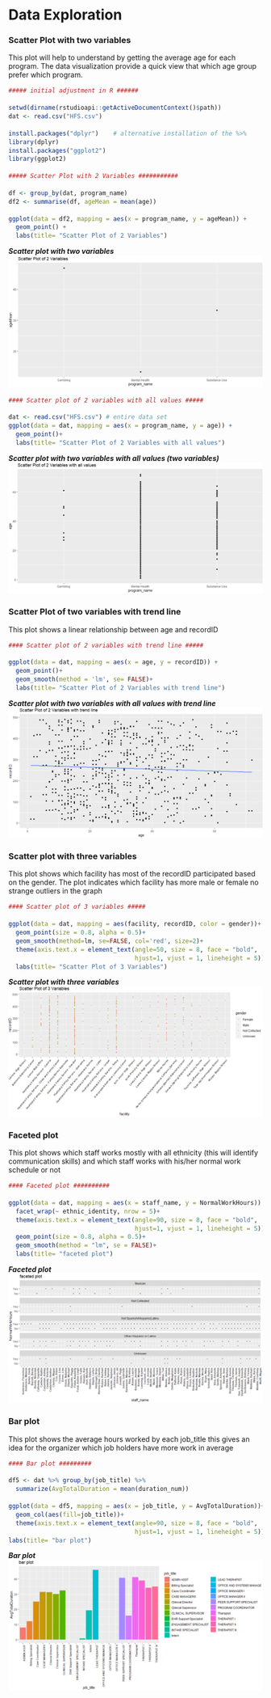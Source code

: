 # Data Exploration

### Scatter Plot with two variables
This plot will help to understand by getting the average age
for each program. The data visualization provide a quick view
that which age group prefer which program.

```R
##### initial adjustment in R ######

setwd(dirname(rstudioapi::getActiveDocumentContext()$path))
dat <- read.csv("HFS.csv")

install.packages("dplyr")    # alternative installation of the %>%
library(dplyr)
install.packages("ggplot2")
library(ggplot2)

##### Scatter Plot with 2 Variables ###########

df <- group_by(dat, program_name)
df2 <- summarise(df, ageMean = mean(age))  

ggplot(data = df2, mapping = aes(x = program_name, y = ageMean)) +
  geom_point() +
  labs(title= "Scatter Plot of 2 Variables")
```


**_Scatter plot with two variables_**
![Scatter plot with two variables](https://github.com/121107/Data/blob/master/Images/1.PNG)


```R
#### Scatter plot of 2 variables with all values #####

dat <- read.csv("HFS.csv") # entire data set
ggplot(data = dat, mapping = aes(x = program_name, y = age)) +
  geom_point()+
  labs(title= "Scatter Plot of 2 Variables with all values")
```

  **_Scatter plot with two variables with all values (two variables)_**
  ![Scatter plot with two variables](https://github.com/121107/Data/blob/master/Images/2.PNG)

### Scatter Plot of two variables with trend line
This plot shows a linear relationship between age and recordID

```R
#### Scatter plot of 2 variables with trend line #####

ggplot(data = dat, mapping = aes(x = age, y = recordID)) +
  geom_point()+
  geom_smooth(method = 'lm', se= FALSE)+
  labs(title= "Scatter Plot of 2 Variables with trend line")
```

**_Scatter plot with two variables with all values with trend line_**
![Scatter plot with two variables with trend line](https://github.com/121107/Data/blob/master/Images/3.PNG)

### Scatter plot with three variables
This plot shows which facility has most of the recordID participated based on the gender. The plot indicates which facility has more male or female no strange outliers in the graph

```R
#### Scatter plot of 3 variables #####

ggplot(data = dat, mapping = aes(facility, recordID, color = gender))+
  geom_point(size = 0.8, alpha = 0.5)+
  geom_smooth(method=lm, se=FALSE, col='red', size=2)+
  theme(axis.text.x = element_text(angle=50, size = 8, face = "bold",
                                   hjust=1, vjust = 1, lineheight = 5))+
  labs(title= "Scatter Plot of 3 Variables")
```

**_Scatter plot with three variables_**
![Scatter plot with three variables](https://github.com/121107/Data/blob/master/Images/4.PNG)


### Faceted plot   
This plot shows which staff works mostly with all ethnicity
(this will identify  communication skills) and which staff works with his/her normal work schedule or not

```R
#### Faceted plot ##########

ggplot(data = dat, mapping = aes(x = staff_name, y = NormalWorkHours)) +
  facet_wrap(~ ethnic_identity, nrow = 5)+
  theme(axis.text.x = element_text(angle=90, size = 8, face = "bold",
                                   hjust=1, vjust = 1, lineheight = 5))+
  geom_point(size = 0.8, alpha = 0.5)+
  geom_smooth(method = "lm", se = FALSE)+
  labs(title= "faceted plot")
```

**_Faceted plot_**
![Faceted plot](https://github.com/121107/Data/blob/master/Images/5.PNG)


### Bar plot
This plot shows the average hours worked by each job_title
this gives an idea for the organizer which job holders have more work in average

```R
#### Bar plot #########

df5 <- dat %>% group_by(job_title) %>%
  summarize(AvgTotalDuration = mean(duration_num))

ggplot(data = df5, mapping = aes(x = job_title, y = AvgTotalDuration))+
  geom_col(aes(fill=job_title))+
  theme(axis.text.x = element_text(angle=90, size = 8, face = "bold",
                                   hjust=1, vjust = 1, lineheight = 5))+
labs(title= "bar plot")
```

**_Bar plot_**
![Bar plot](https://github.com/121107/Data/blob/master/Images/6.PNG)
